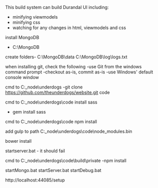 This build system can build Durandal UI including:
- minifying viewmodels
- minifying css
- watching for any changes in html, viewmodels and css


install MongoDB
- C:\MongoDB

create folders-
C:\MongoDB\data
C:\MongoDB\log\logs.txt

when installing git, check the following
-use Git from the windows command prompt
-checkout as-is, commit as-is
-use Windows' default console window

cmd to C:\_node\underdogs
-git clone https://github.com/theunderdogs/website.git code

cmd to C:\_node\underdogs\code
install sass
- gem install sass

cmd to C:\_node\underdogs\code
npm install

add gulp to path C:\_node\underdogs\code\node_modules\.bin

bower install

startserver.bat  - it should fail

cmd to C:\_node\underdogs\code\build\private
-npm install


startMongo.bat
startServer.bat
startDebug.bat

http://localhost:44085/setup